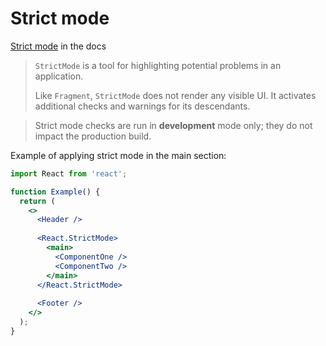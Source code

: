 # Strict mode

[Strict mode](https://reactjs.org/docs/strict-mode.html) in the docs

> `StrictMode` is a tool for highlighting potential problems in an application. 
> 
> Like `Fragment`, `StrictMode` does not render any visible UI. It activates additional checks and warnings for its descendants.

> Strict mode checks are run in **development** mode only; they do not impact the production build.


Example of applying strict mode in the main section:

```jsx
import React from 'react';

function Example() {
  return (
    <>
      <Header />
      
      <React.StrictMode>        
        <main>
          <ComponentOne />
          <ComponentTwo />
        </main>
      </React.StrictMode>    
      
      <Footer />
    </>
  );
}
```
